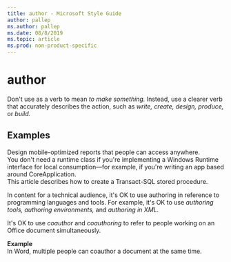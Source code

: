 ```yaml
---
title: author - Microsoft Style Guide
author: pallep
ms.author: pallep
ms.date: 08/8/2019
ms.topic: article
ms.prod: non-product-specific
---
```


# author

Don't use as a verb to mean *to make something.* Instead, use a clearer verb that accurately describes the action, such as *write, create, design, produce,* or *build.*  

## Examples

Design mobile-optimized reports that people can access anywhere.  
You don't need a runtime class if you're implementing a Windows Runtime interface for local consumption—for example, 
if you're writing an app based around CoreApplication.  
This article describes how to create a Transact-SQL stored procedure.

In content for a technical audience, it's OK to use authoring in reference to programming languages and tools. 
For example, it's OK to use *authoring tools, authoring environments,* and *authoring in XML.*  

It's OK to use *coauthor* and *coauthoring* to refer to people working on an Office document simultaneously.

**Example**  
In Word, multiple people can coauthor a document at the same time.
